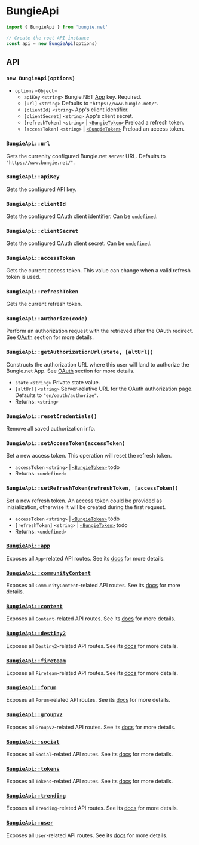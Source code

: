 # BungieApi

```javascript
import { BungieApi } from 'bungie.net'

// Create the root API instance
const api = new BungieApi(options)
```

## API

### `new BungieApi(options)`

- `options` `<Object>`
  - `apiKey` `<string>` Bungie.NET [App](https://www.bungie.net/en/Application) key. Required.
  - `[url]` `<string>` Defaults to `"https://www.bungie.net/"`.
  - `[clientId]` `<string>` App's client identifier.
  - `[clientSecret]` `<string>` App's client secret.
  - `[refreshToken]` `<string>` | [`<BungieToken>`](./BungieToken.md) Preload a refresh token.
  - `[accessToken]` `<string>` | [`<BungieToken>`](./BungieToken.md) Preload an access token.

### `BungieApi::url`

Gets the currenlty configured Bungie.net server URL. Defaults to `"https://www.bungie.net/"`.

### `BungieApi::apiKey`

Gets the configured API key.

### `BungieApi::clientId`

Gets the configured OAuth client identifier. Can be `undefined`.

### `BungieApi::clientSecret`

Gets the configured OAuth client secret. Can be `undefined`.

### `BungieApi::accessToken`

Gets the current access token. This value can change when a valid refresh token is used.

### `BungieApi::refreshToken`

Gets the current refresh token.

### `BungieApi::authorize(code)`

Perform an authorization request with the retrieved after the OAuth redirect. See [OAuth](./OAuth.md) section for more details.

### `BungieApi::getAuthorizationUrl(state, [altUrl])`

Constructs the authorization URL where this user will land to authorize the Bungie.net App. See [OAuth](./OAuth.md) section for more details.

- `state` `<string>` Private state value.
- `[altUrl]` `<string>` Server-relative URL for the OAuth authorization page. Defaults to `"en/oauth/authorize"`.
- Returns: `<string>`

### `BungieApi::resetCredentials()`

Remove all saved authorization info.

### `BungieApi::setAccessToken(accessToken)`

Set a new access token. This operation will reset the refresh token.

- `accessToken` `<string>` | [`<BungieToken>`](./BungieToken.md) todo
- Returns: `<undefined>`

### `BungieApi::setRefreshToken(refreshToken, [accessToken])`

Set a new refresh token. An access token could be provided as inizialization, otherwise It will be created during the first request.

- `accessToken` `<string>` | [`<BungieToken>`](./BungieToken.md) todo
- `[refreshToken]` `<string>` | [`<BungieToken>`](./BungieToken.md) todo
- Returns: `<undefined>`

### [`BungieApi::app`](./App.md)

Exposes all `App`-related API routes. See its [docs](./App.md) for more details.

### [`BungieApi::communityContent`](./CommunityContent.md)

Exposes all `CommunityContent`-related API routes. See its [docs](./CommunityContent.md) for more details.

### [`BungieApi::content`](./Content.md)

Exposes all `Content`-related API routes. See its [docs](./Content.md) for more details.

### [`BungieApi::destiny2`](./Destiny2.md)

Exposes all `Destiny2`-related API routes. See its [docs](./Destiny2.md) for more details.

### [`BungieApi::fireteam`](./Fireteam.md)

Exposes all `Fireteam`-related API routes. See its [docs](./Fireteam.md) for more details.

### [`BungieApi::forum`](./Forum.md)

Exposes all `Forum`-related API routes. See its [docs](./Forum.md) for more details.

### [`BungieApi::groupV2`](./GroupV2.md)

Exposes all `GroupV2`-related API routes. See its [docs](./GroupV2.md) for more details.

### [`BungieApi::social`](./Social.md)

Exposes all `Social`-related API routes. See its [docs](./Social.md) for more details.

### [`BungieApi::tokens`](./Tokens.md)

Exposes all `Tokens`-related API routes. See its [docs](./Tokens.md) for more details.

### [`BungieApi::trending`](./Trending.md)

Exposes all `Trending`-related API routes. See its [docs](./Trending.md) for more details.

### [`BungieApi::user`](./User.md)

Exposes all `User`-related API routes. See its [docs](./User.md) for more details.
